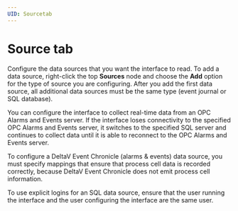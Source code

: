 ```yaml
---
UID: Sourcetab
---
```


# Source tab

Configure the data sources that you want the interface to read. To add a data source, right-click the top **Sources** node and choose the **Add** option for the type of source you are configuring. After you add the first data source, all additional data sources must be the same type (event journal or SQL database).

You can configure the interface to collect real-time data from an OPC Alarms and Events server. If the interface loses connectivity to the specified OPC Alarms and Events server, it switches to the specified SQL server and continues to collect data until it is able to reconnect to the OPC Alarms and Events server.

To configure a DeltaV Event Chronicle (alarms & events) data source, you must specify mappings that ensure that process cell data is recorded correctly, because DeltaV Event Chronicle does not emit process cell information.
	
To use explicit logins for an SQL data source, ensure that the user running the interface and the user configuring the interface are the same user. 
